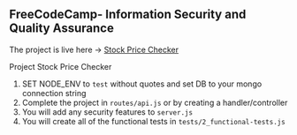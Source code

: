 **FreeCodeCamp**- Information Security and Quality Assurance
------

The project is live here -> [Stock Price Checker](https://stock-price-checker-fccapp.glitch.me/)

Project Stock Price Checker

1) SET NODE_ENV to `test` without quotes and set DB to your mongo connection string
2) Complete the project in `routes/api.js` or by creating a handler/controller
3) You will add any security features to `server.js`
4) You will create all of the functional tests in `tests/2_functional-tests.js`


